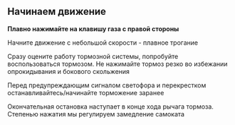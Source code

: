 ## Начинаем движение

**Плавно нажимайте на клавишу газа с правой стороны**

Начните движение с небольшой скорости - плавное трогание

Сразу оцените работу тормозной системы, попробуйте воспользоваться тормозом. Не нажимайте тормоз резко во избежании опрокидывания и бокового скольжения

Перед предупреждающим сигналом светофора и перекрестком останавливайтесь/начинайте торможение заранее

Окончательная остановка наступает в конце хода рычага тормоза. Степенью нажатия мы регулируем замедление самоката

